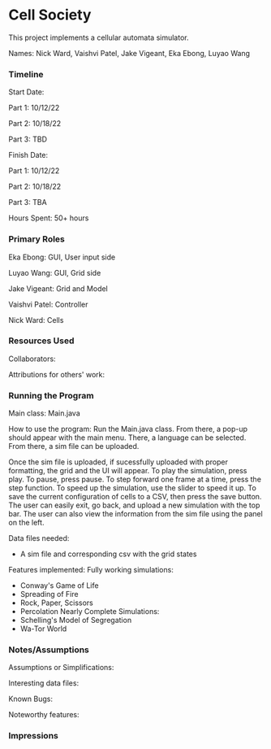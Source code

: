 Cell Society
====

This project implements a cellular automata simulator.

Names: Nick Ward, Vaishvi Patel, Jake Vigeant, Eka Ebong, Luyao Wang


### Timeline

Start Date: 

Part 1: 10/12/22

Part 2: 10/18/22

Part 3: TBD

Finish Date: 

Part 1: 10/12/22

Part 2: 10/18/22

Part 3: TBA

Hours Spent: 50+ hours

### Primary Roles
Eka Ebong: GUI, User input side 

Luyao Wang: GUI, Grid side

Jake Vigeant: Grid and Model

Vaishvi Patel: Controller 

Nick Ward: Cells


### Resources Used

Collaborators:

Attributions for others' work:


### Running the Program

Main class: Main.java

How to use the program: Run the Main.java class. From there, a pop-up should appear with the main menu. There, a language can be selected. From there, a sim file can be uploaded.

Once the sim file is uploaded, if sucessfully uploaded with proper formatting, the grid and the UI will appear. To play the simulation, press play. To pause, press pause. To step forward one frame at a time, press the step function. To speed up the simulation, use the slider to speed it up. To save the current configuration of cells to a CSV, then press the save button. The user can easily exit, go back, and upload a new simulation with the top bar. The user can also view the information from the sim file using the panel on the left.

Data files needed: 
* A sim file and corresponding csv with the grid states

Features implemented:
Fully working simulations:
 * Conway's Game of Life
 * Spreading of Fire
 * Rock, Paper, Scissors
 * Percolation
Nearly Complete Simulations:
 * Schelling's Model of Segregation
 * Wa-Tor World

### Notes/Assumptions

Assumptions or Simplifications:

Interesting data files:

Known Bugs:

Noteworthy features:


### Impressions

